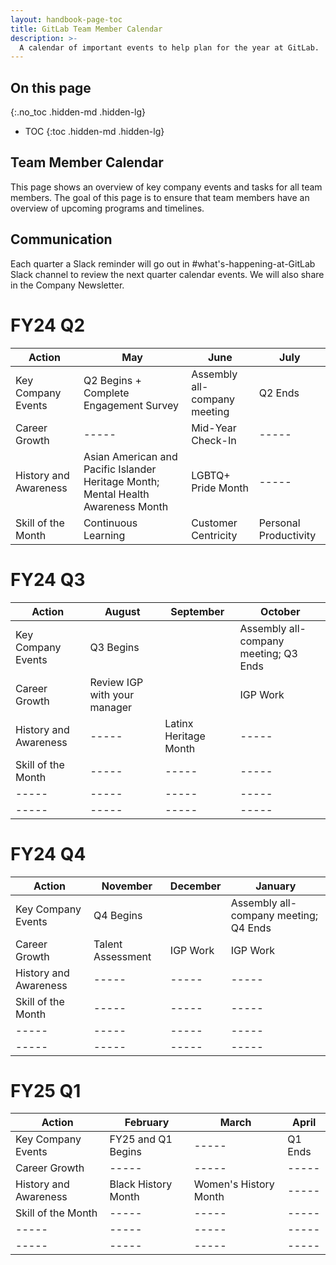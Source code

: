 ```yaml
---
layout: handbook-page-toc
title: GitLab Team Member Calendar
description: >-
  A calendar of important events to help plan for the year at GitLab.
---
```


## On this page
{:.no_toc .hidden-md .hidden-lg}

- TOC
{:toc .hidden-md .hidden-lg}

## Team Member Calendar 

This page shows an overview of key company events and tasks for all team members. The goal of this page is to ensure that team members have an overview of upcoming programs and timelines.

## Communication

Each quarter a Slack reminder will go out in #what's-happening-at-GitLab Slack channel to review the next quarter calendar events. We will also share in the Company Newsletter. 

# FY24 Q2

| Action | May | June | July |
| ----- | ----- | ----- | ----- |
| Key Company Events | Q2 Begins + Complete Engagement Survey | Assembly all-company meeting | Q2 Ends |
| Career Growth | ----- | Mid-Year Check-In | ----- |
| History and Awareness | Asian American and Pacific Islander Heritage Month; Mental Health Awareness Month | LGBTQ+ Pride Month | ----- |
| Skill of the Month | Continuous Learning | Customer Centricity | Personal Productivity |


# FY24 Q3

| Action | August | September | October |
| ----- | ----- | ----- | ----- |
| Key Company Events | Q3 Begins |  | Assembly all-company meeting; Q3 Ends |
| Career Growth | Review IGP with your manager |  | IGP Work |
| History and Awareness | ----- | Latinx Heritage Month | ----- |
| Skill of the Month | ----- | ----- | ----- |
| ----- | ----- | ----- | ----- |
| ----- | ----- | ----- | ----- |


# FY24 Q4

| Action | November | December | January |
| ----- | ----- | ----- | ----- |
| Key Company Events | Q4 Begins |  | Assembly all-company meeting; Q4 Ends |
| Career Growth | Talent Assessment | IGP Work | IGP Work |
| History and Awareness | ----- | ----- | ----- |
| Skill of the Month | ----- | ----- | ----- |
| ----- | ----- | ----- | ----- |
| ----- | ----- | ----- | ----- |

# FY25 Q1

| Action | February | March | April |
| ----- | ----- | ----- | ----- |
| Key Company Events | FY25 and Q1 Begins | ----- | Q1 Ends |
| Career Growth | ----- | ----- | ----- |
| History and Awareness | Black History Month | Women's History Month | ----- |
| Skill of the Month | ----- | ----- | ----- |
| ----- | ----- | ----- | ----- |
| ----- | ----- | ----- | ----- |





